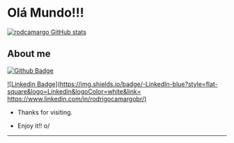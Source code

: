# Olá Mundo!!!

 
[![rodcamargo GitHub stats](https://github-readme-stats.vercel.app/api?username=rodcamargo)](https://github.com/rodcamargo/github-readme-stats)


## About me

[![Github Badge](https://img.shields.io/badge/-Github-000?style=flat-square&logo=Github&logoColor=white&link=https://github.com/rodcamargo)](https://github.com/rodcamargo)

[![Linkedin Badge](https://img.shields.io/badge/-LinkedIn-blue?style=flat-square&logo=Linkedin&logoColor=white&link= https://www.linkedin.com/in/rodrigocamargobr/)](https://www.linkedin.com/in/rodrigocamargobr/)

- Thanks for visiting.

- Enjoy it!! o/

----------------------------------------------------------------------------------
